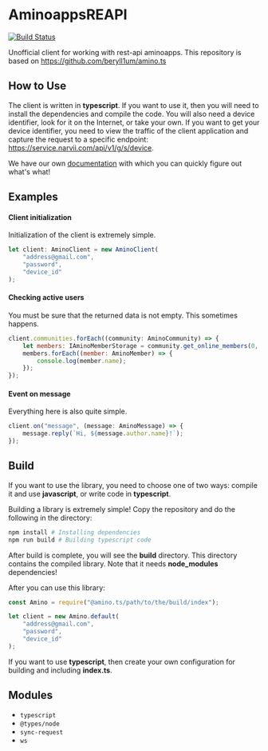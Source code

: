 # AminoappsREAPI
[![Build Status](https://travis-ci.org/beryll1um/amino.ts.svg?branch=master)](https://travis-ci.org/beryll1um/amino.ts.svg?branch=master)

Unofficial client for working with rest-api aminoapps.
This repository is based on https://github.com/beryll1um/amino.ts

## How to Use
The client is written in **typescript**. If you want to use it, then you will need to install the dependencies and compile the code. You will also need a device identifier, look for it on the Internet, or take your own. If you want to get your device identifier, you need to view the traffic of the client application and capture the request to a specific endpoint: https://service.narvii.com/api/v1/g/s/device.

We have our own [documentation](https://beryll1um.github.io/amino.ts/) with which you can quickly figure out what's what!

## Examples
#### Client initialization
Initialization of the client is extremely simple.
```javascript
let client: AminoClient = new AminoClient(
    "address@gmail.com",
    "password",
    "device_id"
);
```

#### Checking active users
You must be sure that the returned data is not empty. This sometimes happens.
```javascript
client.communities.forEach((community: AminoCommunity) => {
    let members: IAminoMemberStorage = community.get_online_members(0, 10);
    members.forEach((member: AminoMember) => {
        console.log(member.name);
    });
});
```

#### Event on message
Everything here is also quite simple.
```javascript
client.on("message", (message: AminoMessage) => {
    message.reply(`Hi, ${message.author.name}!`);
});
```

## Build
If you want to use the library, you need to choose one of two ways: compile it and use **javascript**, or write code in **typescript**.

Building a library is extremely simple! Copy the repository and do the following in the directory:
```bash
npm install # Installing dependencies
npm run build # Building typescript code
```

After build is complete, you will see the **build** directory. This directory contains the compiled library. Note that it needs **node_modules** dependencies!

After you can use this library:
```javascript
const Amino = require("@amino.ts/path/to/the/build/index");

let client = new Amino.default(
    "address@gmail.com",
    "password",
    "device_id"
);
```

If you want to use **typescript**, then create your own configuration for building and including **index.ts**.

## Modules
+ `typescript`
+ `@types/node`
+ `sync-request`
+ `ws`
